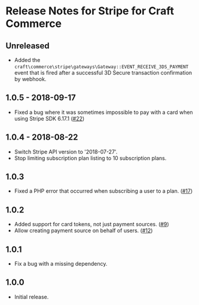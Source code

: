 # Release Notes for Stripe for Craft Commerce

## Unreleased

- Added the `craft\commerce\stripe\gateways\Gateway::EVENT_RECEIVE_3DS_PAYMENT` event that is fired after a successful 3D Secure transaction confirmation by webhook.

## 1.0.5 - 2018-09-17

- Fixed a bug where it was sometimes impossible to pay with a card when using Stripe SDK 6.17.1 ([#22](https://github.com/craftcms/commerce-stripe/issues/22))

## 1.0.4 - 2018-08-22

- Switch Stripe API version to '2018-07-27'.
- Stop limiting subscription plan listing to 10 subscription plans.

## 1.0.3

- Fixed a PHP error that occurred when subscribing a user to a plan. ([#17](https://github.com/craftcms/commerce-stripe/issues/17))

## 1.0.2

- Added support for card tokens, not just payment sources. ([#9](https://github.com/craftcms/commerce-stripe/issues/9))
- Allow creating payment source on behalf of users. ([#12](https://github.com/craftcms/commerce-stripe/issues/12))

## 1.0.1

- Fix a bug with a missing dependency.

## 1.0.0

- Initial release.
